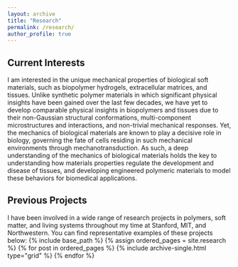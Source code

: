 ```yaml
---
layout: archive
title: "Research"
permalink: /research/
author_profile: true
---
```


## Current Interests

I am interested in the unique mechanical properties of biological soft materials, such as biopolymer hydrogels, extracellular matrices, and tissues. Unlike synthetic polymer materials in which significant physical insights have been gained over the last few decades, we have yet to develop comparable physical insights in biopolymers and tissues due to their non-Gaussian structural conformations, multi-component microstructures and interactions, and non-trivial mechanical responses. Yet, the mechanics of biological materials are known to play a decisive role in biology, governing the fate of cells residing in such mechanical environments through mechanotransduction. As such, a deep understanding of the mechanics of biological materials holds the key to understanding how materials properties regulate the development and disease of tissues, and developing engineered polymeric materials to model these behaviors for biomedical applications.   

## Previous Projects

I have been involved in a wide range of research projects in polymers, soft matter, and living systems throughout my time at Stanford, MIT, and Northwestern. You can find representative examples of these projects below:
{% include base_path %}
{% assign ordered_pages = site.research %}
{% for post in ordered_pages %} {% include archive-single.html type="grid" %} {% endfor %}
